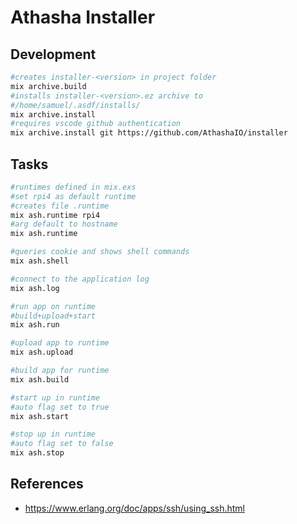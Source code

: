 # Athasha Installer

## Development

```bash
#creates installer-<version> in project folder
mix archive.build
#installs installer-<version>.ez archive to 
#/home/samuel/.asdf/installs/
mix archive.install 
#requires vscode github authentication
mix archive.install git https://github.com/AthashaIO/installer
```

## Tasks

```bash
#runtimes defined in mix.exs
#set rpi4 as default runtime
#creates file .runtime
mix ash.runtime rpi4
#arg default to hostname
mix ash.runtime

#queries cookie and shows shell commands
mix ash.shell

#connect to the application log
mix ash.log

#run app on runtime
#build+upload+start
mix ash.run

#upload app to runtime
mix ash.upload

#build app for runtime
mix ash.build

#start up in runtime
#auto flag set to true
mix ash.start

#stop up in runtime
#auto flag set to false
mix ash.stop
```

## References

- https://www.erlang.org/doc/apps/ssh/using_ssh.html
